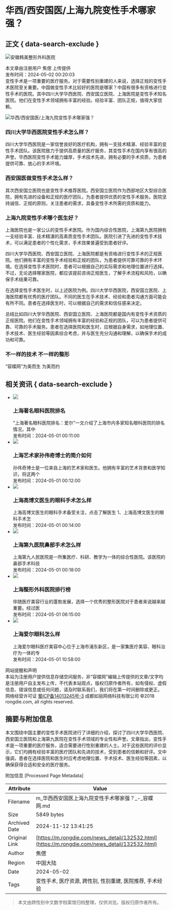 # 华西/西安国医/上海九院变性手术哪家强？

## 正文 { data-search-exclude }


![安徽韩美整形外科医院](https://rongdie.oss-cn-hangzhou.aliyuncs.com/image/hos/300000036/1491529575安徽韩美整形外科医院.jpg)

本文章由注册用户 焦偲 上传提供  
发布时间：2024-05-02 00:20:03  
变性手术是一项重要的医疗服务。对于需要性别重建的人来说，选择正规的变性手术医院至关重要。中国做变性手术比较好的医院是哪家？中国有很多有资格进行变性手术的医院。其中四川大学华西医院、西安国立医院、上海医院是变性手术知名医院。他们在变性手术领域拥有丰富的经验。经验丰富、团队正规，值得大家信赖。

![华西/西安国医/上海九院变性手术哪家强？](https://rongdie.oss-cn-hangzhou.aliyuncs.com/image/news/1713872065.webp)

### 四川大学华西医院变性手术怎么样？

四川大学华西医院是一家信誉良好的医疗机构，拥有一支技术精湛、经验丰富的变性手术团队。该医院致力于提供高质量的医疗服务，其变性手术在国内享有很高的声誉。华西医院变性手术能力雄厚，手术技术先进，拥有必要的手术资质，为患者提供可靠、放心的手术环境。

### 西安国医做变性手术怎么样？

其次西安国立医院也是变性手术推荐医院。西安国立医院作为西部地区大型综合医院，拥有先进的设备和正规的医疗团队，为患者提供优质的变性手术服务。医院坚持诚信、正规的原则，关注患者的需求，具备变性手术所需的资质和能力。

### 上海九院变性手术哪个医生好？

上海医院也是一家公认的变性手术医院。作为国内综合性医院，上海第九医院拥有一支经验丰富、技术精湛的高素质变性手术团队。医院引进了先进的变性手术技术，可以满足患者的个性化需求，手术效果普遍受到患者好评。

四川大学华西医院、西安国立医院、上海医院都是有资格进行变性手术的正规医院。他们拥有丰富的变性手术经验和正规的团队，为患者提供可靠可靠的手术环境。在选择变性手术医院时，患者可以根据自己的实际需求和地理位置进行选择。不过，无论选择哪家医院，都应该提前咨询正规医生，了解手术流程和风险，以确保手术结果可靠。

在选择变性手术医生时，以上述医院为例。四川大学华西医院，西安国立医院、上海医院都有优秀的医疗团队。不同的医生在手术技术、经验和患者沟通方面可能会有所不同。患者在选择医生时，可以根据自己的需求和信任感来决定。

总结比如四川大学华西医院、西安国立医院、上海医院都是国内有变性手术资质的正规医院。他们在变性手术领域拥有丰富的经验和正规的团队，可以为患者提供可靠、可靠的手术服务。患者在选择医院和医生时，应根据自身需求，如地理位置、手术技术、医生经验等因素综合考虑，并与医生充分沟通和理解，以确保手术的成功和可靠。

### 不一样的技术 不一样的整形

“容蝶网”为美而生 为美而约

## 相关资讯 { data-search-exclude }

- ![](https://rongdie.oss-cn-hangzhou.aliyuncs.com/image/news/1701328251.png?x-oss-process=image/resize,m_fill,w_210,h_210)  
    ### 上海著名眼科医院排名  
    “上海著名眼科医院排名：爱尔”一文介绍了上海市内多家知名眼科医院的排名情况，其中  
    发布时间：2024-05-01 00:11:00  
- ![](https://rongdie.oss-cn-hangzhou.aliyuncs.com/image/news/1701328255.png?x-oss-process=image/resize,m_fill,w_210,h_210)  
    ### 上海艺术家孙伟奇博士的简介如何  
    孙伟奇博士是一位来自上海的艺术家和医生。他拥有丰富的艺术背景和医学知识，将这两个  
    发布时间：2024-05-01 00:12:00  
- ![](https://rongdie.oss-cn-hangzhou.aliyuncs.com/image/news/1701328269.png?x-oss-process=image/resize,m_fill,w_210,h_210)  
    ### 上海高博文医生的眼科手术怎么样  
    上海高博文医生的眼科手术备受关注，点击了解医生 1、上海高博文医生的眼科手术怎  
    发布时间：2024-05-01 00:14:00  
- ![](https://rongdie.oss-cn-hangzhou.aliyuncs.com/image/news/1701328308.png?x-oss-process=image/resize,m_fill,w_210,h_210)  
    ### 上海第九医院鼻部手术怎么样  
    上海第九人民医院是一所集医疗、科研、教学为一体的综合性医院。该医院的鼻部手术科技  
    发布时间：2024-05-01 00:18:00  
- ![](https://rongdie.oss-cn-hangzhou.aliyuncs.com/image/news/1702619776.png?x-oss-process=image/resize,m_fill,w_210,h_210)  
    ### 上海整形外科医院排行榜  
    伴随医疗美容行业的蓬勃发展，选择一个优秀的整形医院对于患者来说越来越重要。经过医  
    发布时间：2024-05-01 06:15:00  
- ![](https://rongdie.oss-cn-hangzhou.aliyuncs.com/image/news/1703232653.png?x-oss-process=image/resize,m_fill,w_210,h_210)  
    ### 上海爱尔眼科怎么样  
    上海爱尔眼科医疗美容中心位于上海市浦东新区，是一家集医疗美容、眼科治疗为一体的专  
    发布时间：2024-05-01 10:58:00  

网站提醒和声明  
本站为注册用户提供信息存储空间服务，非“容蝶网”编辑上传提供的文章/文字均是注册用户自主发布上传，不代表本站观点，版权归原作者所有，如有侵权、虚假信息、错误信息或任何问题，请及时联系我们，我们将在第一时间删除或更正。  
网络经营许可证 [蜀ICP备14013245号-3](https://beian.miit.gov.cn/) 成都如丽网络科技有限公司 ©2018 rongdie.com, all rights reserved.  

## 摘要与附加信息

<!-- tcd_abstract -->
本文围绕中国主要的变性手术医院进行了详细的介绍，探讨了四川大学华西医院、西安国立医院和上海第九医院在变性手术领域的专业性和声誉。文章指出，变性手术是一项重要的医疗服务，适合需要进行性别重建的人士。对于这些医院的评价显示，它们均拥有经验丰富的医疗团队和先进的技术，受到患者的信赖和好评。文中强调，患者在选择医院和医生时应考虑地理位置、手术技术、医生经验等因素，以确保获得合适和安全的医疗服务。
<!-- tcd_abstract_end -->

附加信息 [Processed Page Metadata]

| Attribute       | Value                                  |
|-----------------|----------------------------------------|
| Filename        | m_华西西安国医上海九院变性手术哪家强？_-_容蝶网.md                             |
| Size            | 5849 bytes                           |
| Archived Date   | 2024-11-12 13:41:25                             |
| Original Link   | [https://m.rongdie.com/news_detail/132532.html](https://m.rongdie.com/news_detail/132532.html)                       |
| Author          | 焦偲                               |
| Region          | 中国大陆                               |
| Date            | 2024-05-02                                 |
| Tags            | 变性手术, 医疗资源, 跨性别, 性别重建, 医院推荐, 手术经验                                 |
>
> 本文由跨性别中文数字档案馆归档整理，仅供浏览。版权归原作者所有。
>